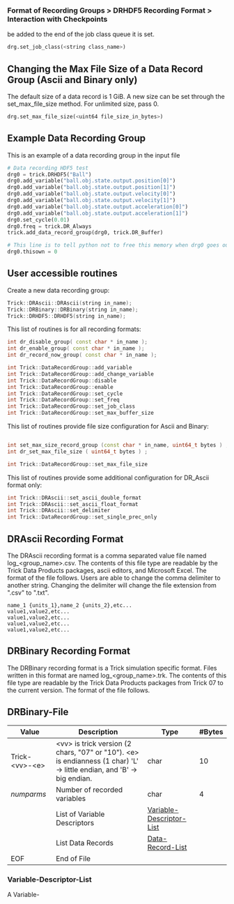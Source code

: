 ### Format of Recording Groups > DRHDF5 Recording Format > Interaction with Checkpoints

 be added to the end of
the job class queue it is set.

```python
drg.set_job_class(<string class_name>)
```


## Changing the Max File Size of a Data Record Group (Ascii and Binary only)

The default size of a data record is 1 GiB. A new size can be set through the set_max_file_size method. For unlimited size, pass 0.

```python
drg.set_max_file_size(<uint64 file_size_in_bytes>)
```

## Example Data Recording Group

This is an example of a data recording group in the input file

```python
# Data recording HDF5 test
drg0 = trick.DRHDF5("Ball")
drg0.add_variable("ball.obj.state.output.position[0]")
drg0.add_variable("ball.obj.state.output.position[1]")
drg0.add_variable("ball.obj.state.output.velocity[0]")
drg0.add_variable("ball.obj.state.output.velocity[1]")
drg0.add_variable("ball.obj.state.output.acceleration[0]")
drg0.add_variable("ball.obj.state.output.acceleration[1]")
drg0.set_cycle(0.01)
drg0.freq = trick.DR_Always
trick.add_data_record_group(drg0, trick.DR_Buffer)

# This line is to tell python not to free this memory when drg0 goes out of scope
drg0.thisown = 0
```

## User accessible routines

Create a new data recording group:

```c++
Trick::DRAscii::DRAscii(string in_name);
Trick::DRBinary::DRBinary(string in_name);
Trick::DRHDF5::DRHDF5(string in_name);
```

This list of routines is for all recording formats:

```c++
int dr_disable_group( const char * in_name );
int dr_enable_group( const char * in_name );
int dr_record_now_group( const char * in_name );

int Trick::DataRecordGroup::add_variable
int Trick::DataRecordGroup::add_change_variable
int Trick::DataRecordGroup::disable
int Trick::DataRecordGroup::enable
int Trick::DataRecordGroup::set_cycle
int Trick::DataRecordGroup::set_freq
int Trick::DataRecordGroup::set_job_class
int Trick::DataRecordGroup::set_max_buffer_size

```
This list of routines provide file size configuration for Ascii and Binary:

```c++

int set_max_size_record_group (const char * in_name, uint64_t bytes ) ;
int dr_set_max_file_size ( uint64_t bytes ) ;

int Trick::DataRecordGroup::set_max_file_size

```

This list of routines provide some additional configuration for DR_Ascii format only:

```c++
int Trick::DRAscii::set_ascii_double_format
int Trick::DRAscii::set_ascii_float_format
int Trick::DRAscii::set_delimiter
int Trick::DataRecordGroup::set_single_prec_only
```

## DRAscii Recording Format

The DRAscii recording format is a comma separated value file named log_<group_name>.csv.  The contents
of this file type are readable by the Trick Data Products packages, ascii editors, and Microsoft Excel.
The format of the file follows.  Users are able to change the comma delimiter to another string.  Changing
the delimiter will change the file extension from ".csv" to ".txt".

```
name_1 {units_1},name_2 {units_2},etc...
value1,value2,etc...
value1,value2,etc...
value1,value2,etc...
value1,value2,etc...
```

## DRBinary Recording Format

The DRBinary recording format is a Trick simulation specific format.  Files written in this format are named
log_<group_name>.trk.  The contents of this file type are readable by the Trick Data Products packages from
Trick 07 to the current version.  The format of the file follows.

<a id=drbinary-file></a>
## DRBinary-File
|Value|Description|Type|#Bytes|
|---|---|---|---|
|Trick-\<vv>-\<e>| \<vv> is trick version (2 chars, "07" or "10"). \<e> is endianness (1 char) 'L' -> little endian, and 'B' -> big endian.|char|10|
|*numparms*|Number of recorded variables |char|4|
|| List of Variable Descriptors | [Variable-Descriptor-List](#variable-descriptor-list)||
|| List Data Records |[Data-Record-List](#data-record-list)||
|EOF| End of File |||


<a id=variable-descriptor-list></a>
### Variable-Descriptor-List
A Variable-
